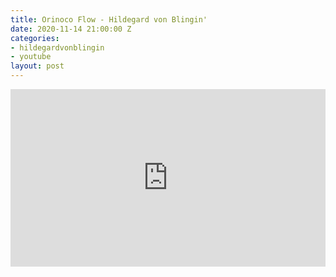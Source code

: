 ```yaml
---
title: Orinoco Flow - Hildegard von Blingin'
date: 2020-11-14 21:00:00 Z
categories:
- hildegardvonblingin
- youtube
layout: post
---
```


<style>.embed-container { position: relative; padding-bottom: 56.25%; height: 0; overflow: hidden; max-width: 100%; } .embed-container iframe, .embed-container object, .embed-container embed { position: absolute; top: 0; left: 0; width: 100%; height: 100%; }</style><div class='embed-container'><iframe src='https://www.youtube.com/embed/u9eSnSBP1Po' frameborder='0' allowfullscreen></iframe></div>
